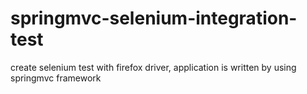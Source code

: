# springmvc-selenium-integration-test

create selenium test with firefox driver, application is written by using springmvc framework
